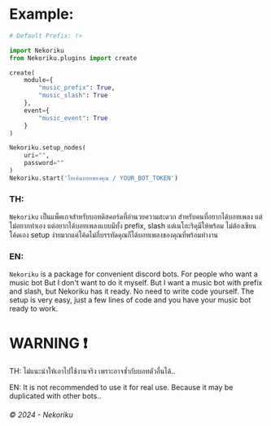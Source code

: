 # Example:
```py
# Default Prefix: !>

import Nekoriku
from Nekoriku.plugins import create

create(
    module={
        "music_prefix": True,
        "music_slash": True
    },
    event={
        "music_event": True
    }
)

Nekoriku.setup_nodes(
    uri="",
    password=""
)
Nekoriku.start('โทเค้นบอทของคุณ / YOUR_BOT_TOKEN')
```


### TH:
`Nekoriku` เป็นแพ็คเกจสำหรับบอทดิสคอร์ดที่อำนวยความสะดวก สำหรับคนที่อยากได้บอทเพลง
แต่ไม่อยากทำเอง แต่อยากได้บอทเพลงแบบมีทั้ง prefix, slash แต่เนโกะริคุมีให้พร้อม ไม่ต้องเขียนโค้ดเอง
setup ง่ายมากแค่โค้ดไม่กี่บรรทัดคุณก็ได้บอทเพลงของคุณที่พร้อมทำงาน

### EN:
`Nekoriku` is a package for convenient discord bots. For people who want a music bot
But I don't want to do it myself. But I want a music bot with prefix and slash, but Nekoriku has it ready. No need to write code yourself.
The setup is very easy, just a few lines of code and you have your music bot ready to work.

# WARNING ❗
TH: ไม่แนะนำให้เอาไปใช้งานจริง เพราะอาจซ้ำกับบอทตัวอื่นได้..

EN: It is not recommended to use it for real use. Because it may be duplicated with other bots..








###### &copy; 2024 - Nekoriku